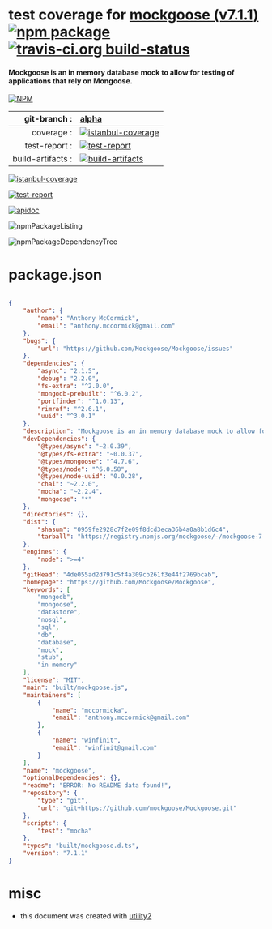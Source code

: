 # test coverage for  [mockgoose (v7.1.1)](https://github.com/Mockgoose/Mockgoose)  [![npm package](https://img.shields.io/npm/v/npmtest-mockgoose.svg?style=flat-square)](https://www.npmjs.org/package/npmtest-mockgoose) [![travis-ci.org build-status](https://api.travis-ci.org/npmtest/node-npmtest-mockgoose.svg)](https://travis-ci.org/npmtest/node-npmtest-mockgoose)
#### Mockgoose is an in memory database mock to allow for testing of applications that rely on Mongoose.

[![NPM](https://nodei.co/npm/mockgoose.png?downloads=true)](https://www.npmjs.com/package/mockgoose)

| git-branch : | [alpha](https://github.com/npmtest/node-npmtest-mockgoose/tree/alpha)|
|--:|:--|
| coverage : | [![istanbul-coverage](https://npmtest.github.io/node-npmtest-mockgoose/build/coverage.badge.svg)](https://npmtest.github.io/node-npmtest-mockgoose/build/coverage.html/index.html)|
| test-report : | [![test-report](https://npmtest.github.io/node-npmtest-mockgoose/build/test-report.badge.svg)](https://npmtest.github.io/node-npmtest-mockgoose/build/test-report.html)|
| build-artifacts : | [![build-artifacts](https://npmtest.github.io/node-npmtest-mockgoose/glyphicons_144_folder_open.png)](https://github.com/npmtest/node-npmtest-mockgoose/tree/gh-pages/build)|

[![istanbul-coverage](https://npmtest.github.io/node-npmtest-mockgoose/build/screenCapture.buildCustomOrg.browser.coverage.html.png)](https://npmtest.github.io/node-npmtest-mockgoose/build/coverage.html/index.html)

[![test-report](https://npmtest.github.io/node-npmtest-mockgoose/build/screenCapture.buildCustomOrg.browser.%252Fhome%252Ftravis%252Fbuild%252Fnpmtest%252Fnode-npmtest-mockgoose%252Ftmp%252Fbuild%252Ftest-report.html.png)](https://npmtest.github.io/node-npmtest-mockgoose/build/test-report.html)

[![apidoc](https://npmdoc.github.io/node-npmdoc-mockgoose/build/screenCapture.buildApidoc.browser.%252Fhome%252Ftravis%252Fbuild%252Fnpmdoc%252Fnode-npmdoc-mockgoose%252Ftmp%252Fbuild%252Fapidoc.html.png)](https://npmdoc.github.io/node-npmdoc-mockgoose/build/apidoc.html)

![npmPackageListing](https://npmtest.github.io/node-npmtest-mockgoose/build/screenCapture.npmPackageListing.svg)

![npmPackageDependencyTree](https://npmtest.github.io/node-npmtest-mockgoose/build/screenCapture.npmPackageDependencyTree.svg)



# package.json

```json

{
    "author": {
        "name": "Anthony McCormick",
        "email": "anthony.mccormick@gmail.com"
    },
    "bugs": {
        "url": "https://github.com/Mockgoose/Mockgoose/issues"
    },
    "dependencies": {
        "async": "2.1.5",
        "debug": "2.2.0",
        "fs-extra": "^2.0.0",
        "mongodb-prebuilt": "^6.0.2",
        "portfinder": "^1.0.13",
        "rimraf": "^2.6.1",
        "uuid": "^3.0.1"
    },
    "description": "Mockgoose is an in memory database mock to allow for testing of applications that rely on Mongoose.",
    "devDependencies": {
        "@types/async": "~2.0.39",
        "@types/fs-extra": "~0.0.37",
        "@types/mongoose": "^4.7.6",
        "@types/node": "^6.0.58",
        "@types/node-uuid": "0.0.28",
        "chai": "~2.2.0",
        "mocha": "~2.2.4",
        "mongoose": "*"
    },
    "directories": {},
    "dist": {
        "shasum": "0959fe2928c7f2e09f8dcd3eca36b4a0a8b1d6c4",
        "tarball": "https://registry.npmjs.org/mockgoose/-/mockgoose-7.1.1.tgz"
    },
    "engines": {
        "node": ">=4"
    },
    "gitHead": "4de055ad2d791c5f4a309cb261f3e44f2769bcab",
    "homepage": "https://github.com/Mockgoose/Mockgoose",
    "keywords": [
        "mongodb",
        "mongoose",
        "datastore",
        "nosql",
        "sql",
        "db",
        "database",
        "mock",
        "stub",
        "in memory"
    ],
    "license": "MIT",
    "main": "built/mockgoose.js",
    "maintainers": [
        {
            "name": "mccormicka",
            "email": "anthony.mccormick@gmail.com"
        },
        {
            "name": "winfinit",
            "email": "winfinit@gmail.com"
        }
    ],
    "name": "mockgoose",
    "optionalDependencies": {},
    "readme": "ERROR: No README data found!",
    "repository": {
        "type": "git",
        "url": "git+https://github.com/mockgoose/Mockgoose.git"
    },
    "scripts": {
        "test": "mocha"
    },
    "types": "built/mockgoose.d.ts",
    "version": "7.1.1"
}
```



# misc
- this document was created with [utility2](https://github.com/kaizhu256/node-utility2)
